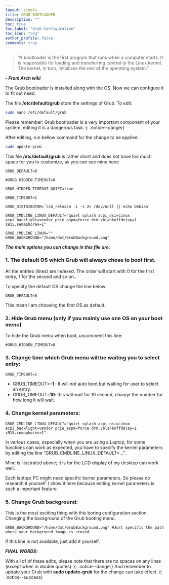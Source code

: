 ```yaml
---
layout: single
title: GRUB BOOTLOADER
description: ""
toc: true
toc_label: "Grub Configuration"
toc_icon: "cog"
author_profile: false
comments: true
---
```


>“A bootloader is the first program that runs when a computer starts. It is responsible for loading and transferring control to the Linux kernel. The kernel, in turn, initializes the rest of the operating system.”

***- From Arch wiki***

The Grub bootloader is installed along with the OS. Now we can configure it to fit out need.

The file **/etc/default/grub** store the settings of Grub. To edit:

```bash
sudo nano /etc/default/grub
```

Please remember: Grub bootloader is a very important component of your system, editing it is a dangerous task.
{: .notice--danger}

After editing, run bellow command for the change to be applied.

```bash
sudo update-grub
```

This file **/etc/default/grub** is rather short and does not have too much space for you to customize, as you can see mine here:
```
GRUB_DEFAULT=0

#GRUB_HIDDEN_TIMEOUT=0

GRUB_HIDDEN_TIMEOUT_QUIET=true

GRUB_TIMEOUT=1

GRUB_DISTRIBUTOR=`lsb_release -i -s 2> /dev/null || echo Debian`

GRUB_CMDLINE_LINUX_DEFAULT="quiet splash acpi_osi=Linux acpi_backlight=vendor pcie_aspm=force drm.vblankoffdelay=1 i915.semaphores=1"

GRUB_CMDLINE_LINUX=""
GRUB_BACKGROUND="/home/dat/GrubBackground.png"
```

_***The main options you can change in this file are:***_

### 1. The default OS which Grub will always chose to boot first.

All the entries (lines) are indexed. The order will start with 0 for the first entry, 1 for the second and so on..

To specify the default OS change the line below:
```
GRUB_DEFAULT=0
```
This mean I am choosing the first OS as default.

### 2. Hide Grub menu (only if you mainly use one OS on your boot menu)

To hide the Grub menu when boot, uncomment this line:
```
#GRUB_HIDDEN_TIMEOUT=0
```

### 3. Change time which Grub menu will be waiting you to select entry:
```
GRUB_TIMEOUT=1
```

* GRUB_TIMEOUT=**-1** : It will not auto boot but waiting for user to select an entry.
* GRUB_TIMEOUT=**10**: this will wait for 10 second, change the number for how long it will wait.

### 4. Change kernel parameters:
```
GRUB_CMDLINE_LINUX_DEFAULT="quiet splash acpi_osi=Linux acpi_backlight=vendor pcie_aspm=force drm.vblankoffdelay=1 i915.semaphores=1"
```

In various cases, especially when you are using a Laptop, for some functions can work as expected, you have to specify the kernel parameters by editing the line “GRUB_CMDLINE_LINUX_DEFAULT=...”.

Mine is illustrated above; it is for the LCD display of my desktop can work well.

Each laptop/ PC might need specific kernel parameters. So please do research it yourself. I show it here because editing kernel parameters is such a important feature.

### 5. Change Grub background:

This is the most exciting thing with this boring configuration section. Changing the background of the Grub booting menu.

```
GRUB_BACKGROUND="/home/dat/GrubBackground.png" #Just specific the path where your background image is stored.
```

If this line is not available, just add it yourself.

_***FINAL WORDS:***_

With all of of these edits, please note that there are no spaces on any lines (except when in double quotes).
{: .notice--danger}
<span style="color:green font-weight:bold">And remember to update your Grub with **sudo update-grub** for the change can take effect.</span>
{: .notice--success}

